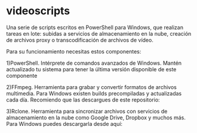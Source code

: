 # videoscripts
Una serie de scripts escritos en PowerShell para Windows, que realizan tareas en lote: subidas a servicios de almacenamiento en la nube, creación de archivos proxy o transcodificación de archivos de vídeo.

Para su funcionamiento necesitas estos componentes:

1)PowerShell. Intérprete de comandos avanzados de Windows. Mantén actualizado tu sistema para tener la última versión disponible de este componente

2)FFmpeg. Herramienta para grabar y convertir formatos de archivos multimedia. Para Windows existen builds precompiladas y actualizadas cada día. Recomiendo que las descargues de este repositorio:

3)Rclone. Herramienta para sincronizar archivos con servicios de almacenamiento en la nube como Google Drive, Dropbox y muchos más. Para Windows puedes descargarla desde aquí: 
